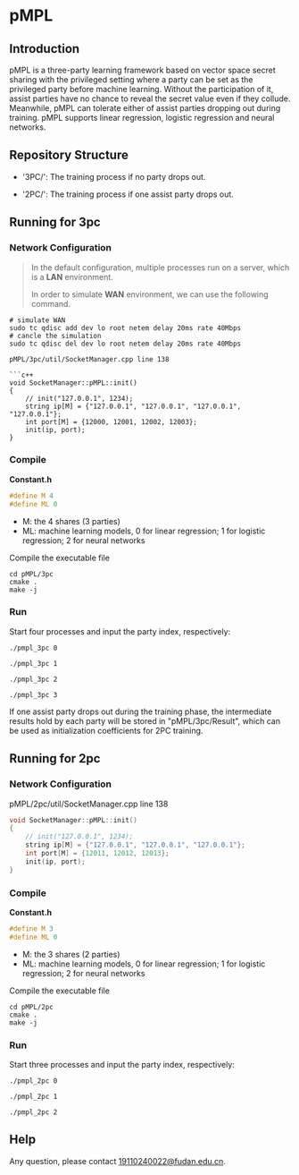 # pMPL


## Introduction
pMPL is a three-party learning framework based on vector space secret sharing with the privileged setting where a party can be set as the privileged party before machine learning. Without the participation of it, assist parties have no chance to reveal the secret value even if they collude. Meanwhile, pMPL can tolerate either of assist parties dropping out during training.  pMPL supports linear regression, logistic regression and neural networks.

## Repository Structure
* '3PC/': The training process if no party drops out.

* '2PC/': The training process if one assist party drops out.


## Running for 3pc
### Network Configuration

> In the default configuration, multiple processes run on a server, which is a **LAN** environment.
>
> In order to simulate **WAN** environment,  we can use the following command.

```shell
# simulate WAN
sudo tc qdisc add dev lo root netem delay 20ms rate 40Mbps
# cancle the simulation
sudo tc qdisc del dev lo root netem delay 20ms rate 40Mbps

pMPL/3pc/util/SocketManager.cpp line 138

```c++
void SocketManager::pMPL::init()
{
    // init("127.0.0.1", 1234);
    string ip[M] = {"127.0.0.1", "127.0.0.1", "127.0.0.1", "127.0.0.1"}; 
    int port[M] = {12000, 12001, 12002, 12003}; 
    init(ip, port);
}
```

### Compile

**Constant.h**

```c++
#define M 4
#define ML 0
```

* M: the 4 shares (3 parties)
* ML: machine learning models, 0 for linear regression; 1 for logistic regression; 2 for neural networks


Compile the executable file

```shell
cd pMPL/3pc
cmake .
make -j
```

### Run

Start four processes and input the party index, respectively:

```shell
./pmpl_3pc 0
```

```shell
./pmpl_3pc 1
```

```shell
./pmpl_3pc 2
```

```shell
./pmpl_3pc 3
```

If one assist party drops out during the training phase, the intermediate results hold by each party will be stored in "pMPL/3pc/Result", which can be used as initialization coefficients for 2PC training.

## Running for 2pc
### Network Configuration

pMPL/2pc/util/SocketManager.cpp line 138

```c++
void SocketManager::pMPL::init()
{
    // init("127.0.0.1", 1234);
    string ip[M] = {"127.0.0.1", "127.0.0.1", "127.0.0.1"};
    int port[M] = {12011, 12012, 12013};
    init(ip, port);
}
```

### Compile

**Constant.h**

```c++
#define M 3
#define ML 0
```

* M: the 3 shares (2 parties)
* ML: machine learning models, 0 for linear regression; 1 for logistic regression; 2 for neural networks


Compile the executable file

```shell
cd pMPL/2pc
cmake .
make -j
```

### Run

Start three processes and input the party index, respectively:

```shell
./pmpl_2pc 0
```

```shell
./pmpl_2pc 1
```

```shell
./pmpl_2pc 2
```





## Help

Any question, please contact 19110240022@fudan.edu.cn.
